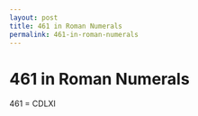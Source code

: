 ```yaml
---
layout: post
title: 461 in Roman Numerals
permalink: 461-in-roman-numerals
---
```


# 461 in Roman Numerals

461 = CDLXI

